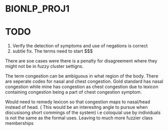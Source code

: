 # BIONLP_PROJ1



# TODO 
1. Verify the detection of symptoms and use of negations is correct 
2. subtle fix.  The terms need to start $$$ 


There are soe cases were there is a penalty for disagreement where they might not be in fuzzy cluster settigns. 

The term congestion can be ambiguous in what region of the body. 
There are seperate codes for nasal and chest congestion. Gold standard 
has nasal congestion while mine has  congestion as chest congestion due to lexicon containing congestion being a part of chest congestion symptom. 

Would need to remedy lexicon so that congestion maps to nasal/head instead of head. ( This would be an interesitng angle to pursue when discusisong  short commings of the system) 
i.e coloquial use by individuals is not the same as the formal uses. Leaving to much more fuzzier class memberships 
